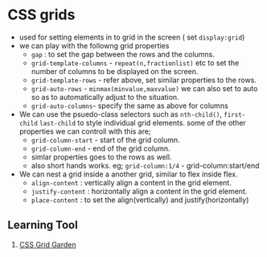 # CSS grids

- used for setting elements in to grid in the screen ( set `display:grid`)
- we can play with the followng grid properties
  - `gap` : to set the gap between the rows and the columns.
  - `grid-template-columns` - `repeat(n,fractionlist)` etc to set the number of columns to be displayed on the screen.
  - `grid-template-rows` - refer above, set similar properties to the rows.
  - `grid-auto-rows` - `minmax(minvalue,maxvalue)` we can also set to auto so as to automatically adjust to the situation.
  - `grid-auto-columns`- specify the same as above for columns
- We can use the psuedo-class selectors such as `nth-child()`, `first-child` `last-child` to style individual grid elements. some of the other properties we can controll with this are;
  - `grid-column-start` - start of the grid column.
  - `grid-column-end` - end of the grid column.
  - simlar properties goes to the rows as well.
  - also short hands works. eg; `grid-column:1/4` - grid-column:start/end
- We can nest a grid inside a another grid, similar to flex inside flex.
  - `align-content` : vertically align a content in the grid element.
  - `justify-content` : horizontally align a content in the grid element.
  - `place-content` : to set the align(vertically) and justify(horizontally)

## Learning Tool

1. [CSS Grid Garden](https://cssgridgarden.com/)
